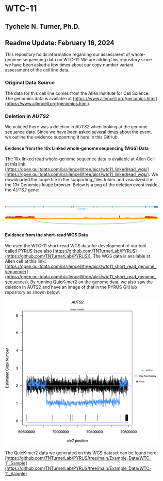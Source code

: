 # WTC-11
## Tychele N. Turner, Ph.D.
## Readme Update: February 16, 2024

This repository holds information regarding our assessment of whole-genome sequencing data on WTC-11. We are adding this repository since we have been asked a few times about our copy number variant assessment of the cell line data.

### Original Data Source
The data for this cell line comes from the Allen Institute for Cell Science. The genomics data is available at [https://www.allencell.org/genomics.html](https://www.allencell.org/genomics.html).

### Deletion in *AUTS2*
We noticed there was a deletion in *AUTS2* when looking at the genome sequence data. Since we have been asked several times about the event, we outline the evidence supporting it here in this GitHub.

#### Evidence from the 10x Linked whole-genome sequencing (WGS) Data
The 10x linked read whole-genome sequence data is available at Allen Cell at this link: [https://open.quiltdata.com/b/allencell/tree/aics/wtc11_linkedread_wgs/](https://open.quiltdata.com/b/allencell/tree/aics/wtc11_linkedread_wgs/). We downloaded the loupe file in the supporting_files folder and visualized it in the 10x Genomics loupe browser. Below is a png of the deletion event inside the *AUTS2* gene:

![AUTS2](images/WTC-11-10x-WGS-AUTS2-Deletion.png "AUTS2")

#### Evidence from the short-read WGS Data
We used the WTC-11 short-read WGS data for development of our tool called PYRUS (see also [https://github.com/TNTurnerLab/PYRUS](https://github.com/TNTurnerLab/PYRUS)). The WGS data is available at Allen cell at this link: [https://open.quiltdata.com/b/allencell/tree/aics/wtc11_short_read_genome_sequence/](https://open.quiltdata.com/b/allencell/tree/aics/wtc11_short_read_genome_sequence/). By running QuicK-mer2 on the genome data, we also saw the deletion in AUTS2 and have an image of that in the PYRUS GitHub repository as shown below:

![AUTS2](https://github.com/TNTurnerLab/PYRUS/blob/93309a329e268a31565e8ddbabef792b8591b968/Example_Plots/AUTS2_Sample_Directory.png)

The QuicK-mer2 data we generated on this WGS dataset can be found here: [https://github.com/TNTurnerLab/PYRUS/tree/main/Example_Data/WTC-11_Sample](https://github.com/TNTurnerLab/PYRUS/tree/main/Example_Data/WTC-11_Sample)

